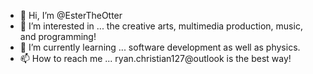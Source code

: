- 👋 Hi, I’m @EsterTheOtter
- 👀 I’m interested in ... the creative arts, multimedia production, music, and programming!
- 🌱 I’m currently learning ... software development as well as physics.
- 📫 How to reach me ... ryan.christian127@outlook is the best way!

<!---
EsterTheOtter/EsterTheOtter is a ✨ special ✨ repository because its `README.md` (this file) appears on your GitHub profile.
You can click the Preview link to take a look at your changes.
--->
